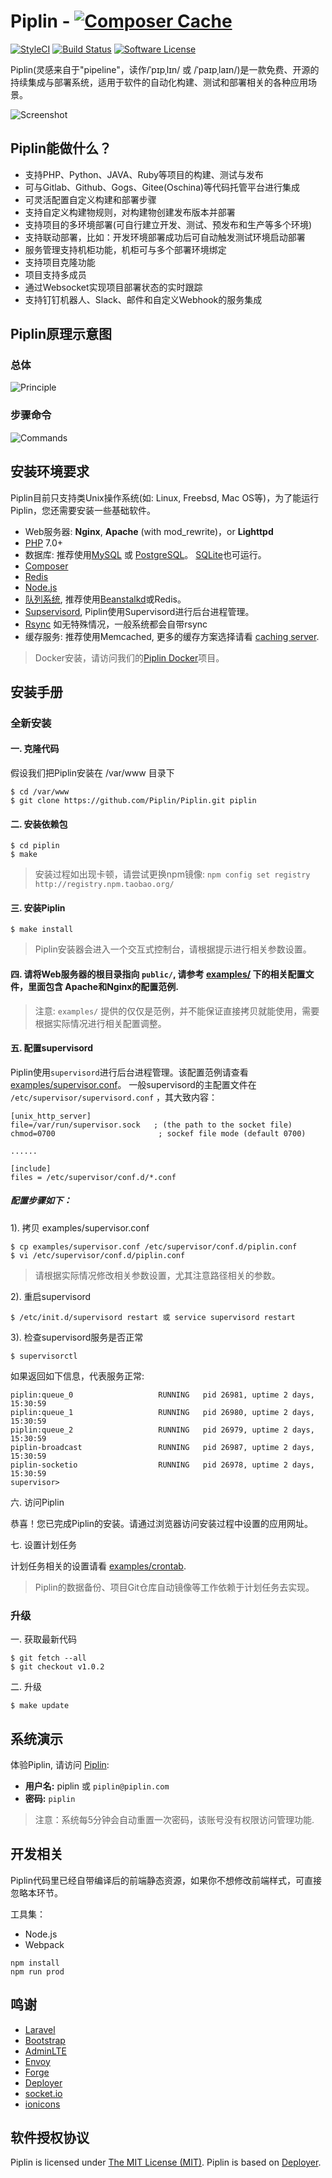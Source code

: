 # Piplin - [![Composer Cache](https://shield.with.social/cc/github/Piplin/Piplin/master.svg?style=flat-square)](https://packagist.org/packages/laravel/framework)

[![StyleCI](https://styleci.io/repos/67609292/shield)](https://styleci.io/repos/67609292/)
[![Build Status](https://travis-ci.org/Piplin/Piplin.svg?branch=master)](https://travis-ci.org/Piplin/Piplin)
[![Software License](https://img.shields.io/badge/license-MIT-brightgreen.svg?style=flat-square)](LICENSE)

Piplin(灵感来自于"pipeline"，读作/ˈpɪpˌlɪn/ 或 /ˈpaɪpˌlaɪn/)是一款免费、开源的持续集成与部署系统，适用于软件的自动化构建、测试和部署相关的各种应用场景。


![Screenshot](http://piplin.com/img/screenshot.png?v1)

## Piplin能做什么？

* 支持PHP、Python、JAVA、Ruby等项目的构建、测试与发布
* 可与Gitlab、Github、Gogs、Gitee(Oschina)等代码托管平台进行集成
* 可灵活配置自定义构建和部署步骤
* 支持自定义构建物规则，对构建物创建发布版本并部署
* 支持项目的多环境部署(可自行建立开发、测试、预发布和生产等多个环境)
* 支持联动部署，比如：开发环境部署成功后可自动触发测试环境启动部署
* 服务管理支持机柜功能，机柜可与多个部署环境绑定
* 支持项目克隆功能
* 项目支持多成员
* 通过Websocket实现项目部署状态的实时跟踪
* 支持钉钉机器人、Slack、邮件和自定义Webhook的服务集成

## Piplin原理示意图

### 总体

![Principle](http://piplin.com/img/principle.png?v2)

### 步骤命令

![Commands](http://piplin.com/screenshots/commands.png?v1)

## 安装环境要求

Piplin目前只支持类Unix操作系统(如: Linux, Freebsd, Mac OS等)，为了能运行Piplin，您还需要安装一些基础软件。

- Web服务器: **Nginx**, **Apache** (with mod_rewrite)，or **Lighttpd**
- [PHP](http://www.php.net) 7.0+
- 数据库: 推荐使用[MySQL](https://www.mysql.com) 或 [PostgreSQL](http://www.postgresql.org)。 [SQLite](https://www.sqlite.org)也可运行。
- [Composer](https://getcomposer.org)
- [Redis](http://redis.io)
- [Node.js](https://nodejs.org/)
- [队列系统](http://laravel.com/docs/5.5/queues), 推荐使用[Beanstalkd](http://kr.github.io/beanstalkd/)或Redis。
- [Supservisord](http://www.supervisord.org/), Piplin使用Supervisord进行后台进程管理。
- [Rsync](https://rsync.samba.org/) 如无特殊情况，一般系统都会自带rsync
- 缓存服务: 推荐使用Memcached, 更多的缓存方案选择请看 [caching server](http://laravel.com/docs/5.5/cache).

> Docker安装，请访问我们的[Piplin Docker](https://github.com/Piplin/Docker)项目。

## 安装手册

### 全新安装

#### 一. 克隆代码

假设我们把Piplin安装在 /var/www 目录下

```shell
$ cd /var/www
$ git clone https://github.com/Piplin/Piplin.git piplin
```

#### 二. 安装依赖包

```shell
$ cd piplin
$ make
```

> 安装过程如出现卡顿，请尝试更换npm镜像: `npm config set registry http://registry.npm.taobao.org/`

#### 三. 安装Piplin

```shell
$ make install
```

> Piplin安装器会进入一个交互式控制台，请根据提示进行相关参数设置。

#### 四. 请将Web服务器的根目录指向 `public/`, 请参考 [examples/](/examples) 下的相关配置文件，里面包含 Apache和Nginx的配置范例.

> 注意: `examples/` 提供的仅仅是范例，并不能保证直接拷贝就能使用，需要根据实际情况进行相关配置调整。

#### 五. 配置supervisord

Piplin使用`supervisord`进行后台进程管理。该配置范例请查看[examples/supervisor.conf](examples/supervisor.conf)。 一般supervisord的主配置文件在 `/etc/supervisor/supervisord.conf` ，其大致内容：

```
[unix_http_server]
file=/var/run/supervisor.sock   ; (the path to the socket file)
chmod=0700                       ; sockef file mode (default 0700)

......

[include]
files = /etc/supervisor/conf.d/*.conf
```

##### 配置步骤如下：

1). 拷贝 examples/supervisor.conf

```shell
$ cp examples/supervisor.conf /etc/supervisor/conf.d/piplin.conf
$ vi /etc/supervisor/conf.d/piplin.conf
```

> 请根据实际情况修改相关参数设置，尤其注意路径相关的参数。

2). 重启supervisord

```shell
$ /etc/init.d/supervisord restart 或 service supervisord restart
```

3). 检查supervisord服务是否正常

```shell
$ supervisorctl
```

如果返回如下信息，代表服务正常:

```
piplin:queue_0                   RUNNING   pid 26981, uptime 2 days, 15:30:59
piplin:queue_1                   RUNNING   pid 26980, uptime 2 days, 15:30:59
piplin:queue_2                   RUNNING   pid 26979, uptime 2 days, 15:30:59
piplin-broadcast                 RUNNING   pid 26987, uptime 2 days, 15:30:59
piplin-socketio                  RUNNING   pid 26978, uptime 2 days, 15:30:59
supervisor>
```

六. 访问Piplin

恭喜！您已完成Piplin的安装。请通过浏览器访问安装过程中设置的应用网址。

七. 设置计划任务

计划任务相关的设置请看 [examples/crontab](examples/crontab). 

> Piplin的数据备份、项目Git仓库自动镜像等工作依赖于计划任务去实现。

### 升级

一. 获取最新代码

```shell
$ git fetch --all
$ git checkout v1.0.2
 ```

二. 升级

```shell
$ make update
```

## 系统演示

体验Piplin, 请访问 [Piplin](http://piplin.com):

- **用户名:** piplin 或 `piplin@piplin.com`
- **密码:** `piplin`

> 注意：系统每5分钟会自动重置一次密码，该账号没有权限访问管理功能.

## 开发相关

Piplin代码里已经自带编译后的前端静态资源，如果你不想修改前端样式，可直接忽略本环节。

工具集：

- Node.js
- Webpack

```shell
npm install
npm run prod
```

## 鸣谢

- [Laravel](http://laravel.com)
- [Bootstrap](https://github.com/twbs/bootstrap)
- [AdminLTE](https://github.com/almasaeed2010/AdminLTE)
- [Envoy](https://laravel.com/docs/5.5/envoy)
- [Forge](https://forge.laravel.com/)
- [Deployer](https://github.com/REBELinBLUE/deployer)
- [socket.io](https://github.com/socketio/socket.io)
- [ionicons](http://ionicons.com/)

## 软件授权协议

Piplin is licensed under [The MIT License (MIT)](LICENSE). Piplin is based on [Deployer](https://github.com/REBELinBLUE/deployer).
